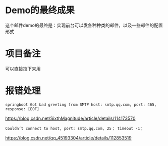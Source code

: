 # Demo的最终成果
这个邮件demo的最终是：实现前台可以发各种种类的邮件，以及一些邮件的配置形式
# 项目备注
可以直接拉下来用
# 报错处理
```
springboot Got bad greeting from SMTP host: smtp.qq.com, port: 465, response: [EOF]
```
https://blog.csdn.net/SixthMagnitude/article/details/114173570
```
Couldn‘t connect to host, port: smtp.qq.com, 25； timeout -1；
```
https://blog.csdn.net/qq_45193304/article/details/112853519
```aidl

```